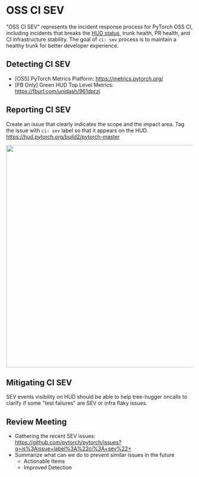 # OSS CI SEV

"OSS CI SEV" represents the incident response process for PyTorch OSS CI, including incidents that breaks the [HUD status](https://hud.pytorch.org/build2/pytorch-master), trunk health, PR health, and CI infrastructure stability. The goal of `ci: sev` process is to maintain a healthy trunk for better developer experience.

## Detecting CI SEV

- [OSS] PyTorch Metrics Platform: https://metrics.pytorch.org/
- [FB Only] Green HUD Top Level Metrics: https://fburl.com/unidash/961dprzj 

## Reporting CI SEV

Create an issue that clearly indicates the scope and the impact area. Tag the issue with `ci: sev` label so that it appears on the HUD. https://hud.pytorch.org/build2/pytorch-master

<img src="https://user-images.githubusercontent.com/658840/135177774-bfd3d953-8b60-4261-9183-1b95daaf69c0.png" width="600px" />

## Mitigating CI SEV
SEV events visibility on HUD should be able to help tree-hugger oncalls to clarify if some "test failures" are SEV or infra flaky issues.

## Review Meeting

- Gathering the recent SEV issues: https://github.com/pytorch/pytorch/issues?q=is%3Aissue+label%3A%22ci%3A+sev%22+
- Summarize what can we do to prevent similar issues in the future
  - Actionable Items
  - Improved Detection
  
